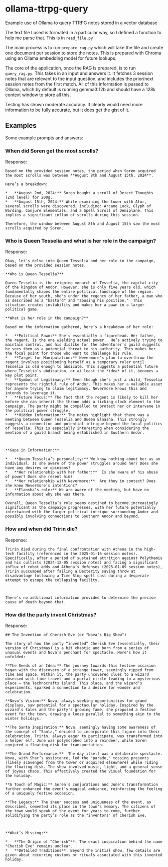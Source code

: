 # ollama-ttrpg-query
Example use of Ollama to query TTRPG notes stored in a vector database

The text file I used is formated in a particular way, so I defined a function to help me parse that. This is in `read_file.py`

The main process is to run `prepare_rag.py` which will take the file and create one document per session to store the notes. 
This is prepared with Chroma using an Ollama embedding model for future lookups.

The core of the application, once the RAG is prepared, is to run `query_rag.py`. This takes in an input and answers it. 
It fetches 3 session notes that are relevant to the input question, and includes the prior/next session notes from the first match. 
All of this information is passed to Ollama, which by default is running gemma3:12b and should have a 128k context window to store all this.

Testing has shown moderate accuracy. It clearly would need more information to be fully accurate, but it does get the gist of it.

## Examples
Some example prompts and answers:

### When did Soren get the most scrolls?
Response:
```
Based on the provided session notes, the period when Soren acquired the most scrolls was between **August 8th and August 15th, 2024**.

Here’s a breakdown:

*   **August 2nd, 2024:** Soren bought a scroll of Detect Thoughts (2nd level) for 200g.
*   **August 15th, 2024:** While examining the tower with Alor, several scrolls were discovered, including: Arcane Lock, Glyph of Warding, Conjure Elementals, and a Spell Scroll of Demiplane. This implies a significant influx of scrolls during this session.

Therefore, the window between August 8th and August 15th saw the most scrolls acquired by Soren.
```

### Who is Queen Tesselia and what is her role in the campaign?
Response:
```
Okay, let's delve into Queen Tesselia and her role in the campaign, based on the provided session notes.

**Who is Queen Tesselia?**

Queen Tesselia is the reigning monarch of Tesselia, the capital city of the kingdom of Andor. However, she is only five years old, which fundamentally shapes the entire political landscape of the region. Because of her youth, she's under the regency of her father, a man who is described as a "bastard" and "abusing his position."  This situation creates instability and makes her a pawn in a larger political game.

**What is her role in the campaign?**

Based on the information gathered, here’s a breakdown of her role:

*   **Political Pawn:** She's essentially a figurehead. Her father, the regent, is the one wielding actual power.  He’s actively trying to maintain control, and his dislike for the adventurer's guild suggests he sees them as a potential threat to his authority. This makes her the focal point for those who want to challenge his rule.
*   **Target for Manipulation:** Nevermore's plan to overthrow the regent involves positioning herself as a temporary ruler until Tesselia is old enough to abdicate. This suggests a potential future where Tesselia’s abdication, or at least the *idea* of it, becomes a key plot point.
*   **Symbol of Legitimacy:** Even though she's just a child, Tesselia represents the rightful rule of Andor. This makes her a valuable asset for anyone trying to claim legitimacy. Nevermore knows this and intends to leverage it.
*   **Future Focus:** The fact that the regent is likely to kill her before she can inherit the throne adds a ticking clock element to the campaign. The party might be compelled to protect her or intervene in the political power struggle.
*   **Hidden Information:** The notes highlight that there was a meeting between Queen Tesselia and Queen Elnasha. This strongly suggests a connection and potential intrigue beyond the local politics of Tesselia. This is especially interesting when considering the mention of a guild branch being established in Southern Andor.



**Gaps in Information:**

*   **Queen Tesselia’s personality:** We know nothing about her as an individual. Is she aware of the power struggles around her? Does she have any desires or opinions?
*   **Her relationship with her father:**  Is she aware of his abuse of power? Does she resent him?
*   **Her relationship with Nevermore:**  Are they in contact? Does she know Nevermore’s intentions?
*   **Elansha’s role:** We are aware of the meeting, but have no information about why she was there.

Overall, Queen Tesselia’s role seems destined to become increasingly significant as the campaign progresses, with her future potentially intertwined with the larger political intrigue surrounding Andor and possibly involving connections to Southern Andor and beyond.
```

### How and when did Tririn die?
Response:
```
Tririn died during the final confrontation with Athena in the high-tech facility (referenced in the 2025-01-16 session notes). Specifically, after a period of sustained attrition against Polythemis and his cultists (2024-12-05 session notes) and facing a significant influx of robot adds and Athena’s defenses (2025-01-09 session notes), Tririn succumbed after failing a Dexterity saving throw at disadvantage following a Time Stop spell cast during a desperate attempt to escape the collapsing facility.



There's no additional information provided to determine the precise cause of death beyond that.
```

### How did the party invent Christmas?
Response:
```
## The Invention of Cherish Eve (or "Nova's Big Show")

The story of how the party “invented” Cherish Eve (essentially, their version of Christmas) is a bit chaotic and born from a series of unusual events and Nova's penchant for spectacle. Here's how it unfolded:

**The Seeds of an Idea:** The journey towards this festive occasion began with the discovery of a strange tower, seemingly ripped from time and space. Within it, the party uncovered clues to a wizard obsessed with time travel and a portal circle leading to a mysterious place – the Technocrafts island. This place, and the wizard’s experiments, sparked a connection to a desire for wonder and celebration. 

**Nova’s Vision:** Nova, always seeking opportunities for grand displays, saw potential for a spectacular holiday. Inspired by the wizard's tales and the party's growing fame, she proposed a festive event for the town, drawing a loose parallel to something akin to the winter holidays.

**The Santa Inspiration:** Nova, seemingly having some awareness of the concept of "Santa," decided to incorporate this figure into their celebration. Tririn, always eager to participate, was transformed into a helper elf. June was polymorphed into a reindeer, while Soren conjured a floating disk for transportation. 

**The Grand Performance:**  The day itself was a deliberate spectacle. Nova, with Shar’s assistance, led the "parade," tossing presents (likely scavenged from the tower or acquired elsewhere) while riding the floating disk. The show involved music, light, and a general sense of joyous chaos. This effectively created the visual foundation for the holiday.

**A Touch of Magic:** Soren’s conjurations and June's transformation further enhanced the event’s magical ambiance, reinforcing the feeling of a uniquely festive occasion.

**The Legacy:** The sheer success and uniqueness of the event, as described, cemented its place in the town's memory. The citizens of the town would speak of the event for years to come, further solidifying the party’s role as the "inventors" of Cherish Eve.



**What’s Missing:** 

*   **The Origin of “Cherish”**: The exact inspiration behind the name "Cherish Eve" remains unclear.
*   **Detailed Traditions**: Beyond the initial show, few details are given about recurring customs or rituals associated with this invented holiday.
```
